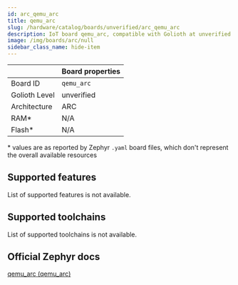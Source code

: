 ```yaml
---
id: arc_qemu_arc
title: qemu_arc
slug: /hardware/catalog/boards/unverified/arc_qemu_arc
description: IoT board qemu_arc, compatible with Golioth at unverified level.
image: /img/boards/arc/null
sidebar_class_name: hide-item
---
```


[//]: # (This is an auto-generated file, do not edit! Changes to it will be lost upon re-generation)



|                | Board properties     |
| -------------  | -------------------- |
| Board ID       | `qemu_arc` |
| Golioth Level  | unverified       |
| Architecture   | ARC |
| RAM*           | N/A |
| Flash*         | N/A |

\* values are as reported by Zephyr `.yaml` board files, which don't represent the overall available resources



## Supported features

List of supported features is not available.

## Supported toolchains

List of supported toolchains is not available.

## Official Zephyr docs

[qemu_arc (qemu_arc)](https://docs.zephyrproject.org/latest/boards/arc/qemu_arc/doc/index.html)
